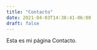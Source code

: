 ```yaml
---
title: "Contacto"
date: 2021-04-03T14:38:41-06:00
draft: false
---
```


Esta es mi página Contacto.

